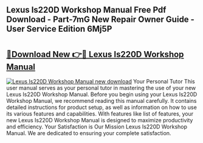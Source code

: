 ## Lexus Is220D Workshop Manual Free Pdf Download - Part-7mG New Repair Owner Guide - User Service Edition 6Mj5P

# <h2><a href="http://cf22389.oget.top/?id=Lexus+Is220D+Workshop+Manual">🔗Download New 👉🔴 Lexus Is220D Workshop Manual</a></h2>

[![Lexus Is220D Workshop Manual new download](https://i.imgur.com/5g1atiW.png)](http://cf22389.oget.top/?id=Lexus+Is220D+Workshop+Manual)
Your Personal Tutor This user manual serves as your personal tutor in mastering the use of your new Lexus Is220D Workshop Manual. Before you begin using your Lexus Is220D Workshop Manual, we recommend reading this manual carefully. It contains detailed instructions for product setup, as well as information on how to use its various features and capabilities. With features like list of features, your new Lexus Is220D Workshop Manual is designed to maximize productivity and efficiency. Your Satisfaction is Our Mission Lexus Is220D Workshop Manual. We are dedicated to ensuring your complete satisfaction.
